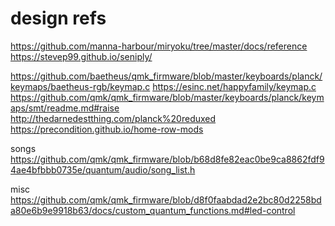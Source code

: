 # design refs
https://github.com/manna-harbour/miryoku/tree/master/docs/reference
https://stevep99.github.io/seniply/

https://github.com/baetheus/qmk_firmware/blob/master/keyboards/planck/keymaps/baetheus-rgb/keymap.c
https://esinc.net/happyfamily/keymap.c
https://github.com/qmk/qmk_firmware/blob/master/keyboards/planck/keymaps/smt/readme.md#raise
http://thedarnedestthing.com/planck%20reduxed
https://precondition.github.io/home-row-mods

songs
https://github.com/qmk/qmk_firmware/blob/b68d8fe82eac0be9ca8862fdf94ae4bfbbb0735e/quantum/audio/song_list.h

misc 
https://github.com/qmk/qmk_firmware/blob/d8f0faabdad2e2bc80d2258bda80e6b9e9918b63/docs/custom_quantum_functions.md#led-control
